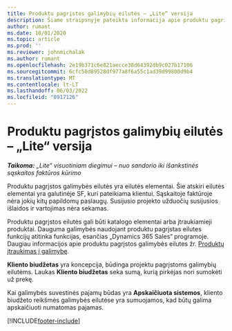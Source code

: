 ```yaml
---
title: Produktu pagrįstos galimybių eilutės – „Lite“ versija
description: Šiame straipsnyje pateikta informacija apie produktu pagrįstų galimybės eilučių elementus „Project Operations“.
author: rumant
ms.date: 10/01/2020
ms.topic: article
ms.prod: ''
ms.reviewer: johnmichalak
ms.author: rumant
ms.openlocfilehash: 2e19b371c6e821aecce38d64392db9c027b17106
ms.sourcegitcommit: 6cfc50d89528df977a8f6a55c1ad39d99800d9b4
ms.translationtype: MT
ms.contentlocale: lt-LT
ms.lasthandoff: 06/03/2022
ms.locfileid: "8917126"
---
```

# <a name="product-based-opportunity-lines---lite"></a>Produktu pagrįstos galimybių eilutės – „Lite“ versija

_**Taikoma:** „Lite“ visuotiniam diegimui – nuo sandorio iki išankstinės sąskaitos faktūros kūrimo_

Produktu pagrįstos galimybės eilutės yra eilutės elementai. Šie atskiri eilutės elementai yra galutinėje SF, kuri pateikiama klientui. Sąskaitoje faktūroje nėra jokių kitų papildomų paslaugų. Susijusio projekto užduočių susijusios išlaidos ir vartojimas nėra sekamas.

Produktu pagrįstos eilutės gali būti katalogo elementai arba įtraukiamieji produktai. Dauguma galimybės naudojant produktu pagrįstas eilutes funkcijų atitinka funkcijas, esančias „Dynamics 365 Sales“ programoje. Daugiau informacijos apie produktu pagrįstos galimybės eilutes žr. [Produktų įtraukimas į galimybę](/dynamics365/sales-enterprise/add-products-opportunity).

**Kliento biudžetas** yra koncepcija, būdinga projektu pagrįstoms galimybių eilutėms. Laukas **Kliento biudžetas** seka sumą, kurią pirkėjas nori sumokėti už prekę.

Kai galimybės suvestinės pajamų būdas yra **Apskaičiuota sistemos**, kliento biudžeto reikšmės galimybės eilutėse yra sumuojamos, kad būtų galima apskaičiuoti numatomas pajamas. 



[!INCLUDE[footer-include](../../includes/footer-banner.md)]